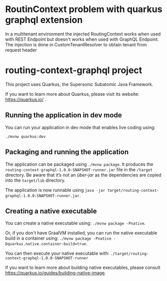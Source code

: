 # RoutinContext problem with quarkus graphql extension
In a multitenant environment the injected RoutingContext works when used with REST Endpoint but doesn't works when used with GraphQL Endpoint.
The injection is done in CustomTenantResolver to obtain tenant from request header

# routing-context-graphql project

This project uses Quarkus, the Supersonic Subatomic Java Framework.

If you want to learn more about Quarkus, please visit its website: https://quarkus.io/ .

## Running the application in dev mode

You can run your application in dev mode that enables live coding using:
```
./mvnw quarkus:dev
```

## Packaging and running the application

The application can be packaged using `./mvnw package`.
It produces the `routing-context-graphql-1.0.0-SNAPSHOT-runner.jar` file in the `/target` directory.
Be aware that it’s not an _über-jar_ as the dependencies are copied into the `target/lib` directory.

The application is now runnable using `java -jar target/routing-context-graphql-1.0.0-SNAPSHOT-runner.jar`.

## Creating a native executable

You can create a native executable using: `./mvnw package -Pnative`.

Or, if you don't have GraalVM installed, you can run the native executable build in a container using: `./mvnw package -Pnative -Dquarkus.native.container-build=true`.

You can then execute your native executable with: `./target/routing-context-graphql-1.0.0-SNAPSHOT-runner`

If you want to learn more about building native executables, please consult https://quarkus.io/guides/building-native-image.
